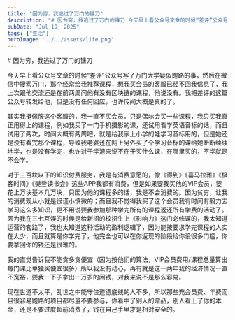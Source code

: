 ```yaml
---
title: "因为穷，我逃过了万门的镰刀"
description: "# 因为穷，我逃过了万门的镰刀 今天早上看公众号文章的时候“差评”公众号写了万门大学疑似跑路的事，然后在微信中 [&hellip;]"
pubDate: "Jul 19, 2025"
tags: ["生活"]
heroImage: '../../assets/life.png'
---
```


\# 因为穷，我逃过了万门的镰刀

今天早上看公众号文章的时候“差评”公众号写了万门大学疑似跑路的事，然后在微信中搜索万门，那个经常给我推荐课程，想我买会员的客服已经不回我信息了，我上次跟他交流还是在前两周问他有没有区块链的课程，他说没有。我把差评的这篇公众号转发给他，但是没有任何回应，也许传闻大概是真的了。

其实我挺佩服这个客服的，我一直不买会员，只是偶尔会买一些课程，我只买我真正用得上的课程，例如我买了一门手机摄影的课，还试用看学英语音标的话，而且试用了两次，时间大概有两周吧，就是给我家上小学的娃学习音标用的，但是她还是没有看完那个课程，导致我老婆还在网上另外买了个学习音标的课给她断断续续地学，也是没有学完，也许对于学渣来说不在于买什么课，在哪里买的，不学就是不会学。

对于三百块以下的知识付费服务，我是有消费意愿的，像《得到》《喜马拉雅》《极客时间》《樊登读书会》这些APP我都有消费，但是如果要我买他的VIP会员，要花上万块基本几万块，只因为他的课程多的话，我是不会消费的。因为贫穷，让我的消费观从小就是很谨小慎微的；而且我不觉得我买了这个会员我有时间有毅力去学习这么多知识，更不用说要我参加那种学完所有的课程返还所有学费的活动了。因为我在三七互娱的时候是给新招的校招生上《影响力》这门必修课的，我太知道运营的套路了，我也太知道这种活动的盈利逻辑了，因为能按要求学完课程的人实在太少，而且就算是你学完了，他完全也可以在你返现的阶段给你设很多门槛，你要拿回你的钱还是很难的。

我的直觉告诉我不能贪多贪便宜（因为按他们的算法，VIP会员费用/课程总量算出每门课比单独买便宜很多）所以我没有动心，再有就是这一两年我的经济情况一直不宽裕，要我一下子拿出一万多的闲钱，对我来说不是那么容易。

现在世道不太平，乱世之中能守住道德底线的人不多，所以那些充会员费、年费而且很容易跑路的项目都尽量不要参与，你看中了别人的赠品，别人看上了你的本金，还是不要过度超前消费了，钱在自己手里才是相对安全的。